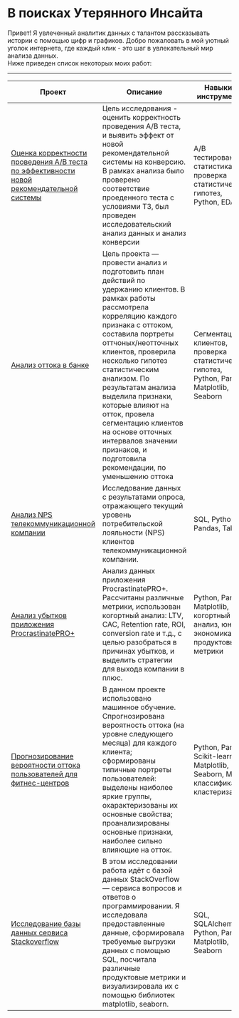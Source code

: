 # В поисках Утерянного Инсайта

Привет! Я увлеченный аналитик данных с талантом рассказывать истории с помощью цифр и графиков. Добро пожаловать в мой уютный уголок интернета, где каждый клик - это шаг в увлекательный мир анализа данных.   
Ниже приведен список некоторых моих работ:

---


| Проект | Описание | Навыки и инструменты
| ------- | ----------- | ----------------- |
| [Оценка корректности проведения А/В теста по эффективности новой рекомендательной системы](https://github.com/ZenCitizen/portfolio/tree/main/AB%20testing) | Цель исследования - оценить корректность проведения А/В теста, и выявить эффект от новой рекомендательной системы на конверсию. В рамках анализа было проверено соответствие проеденного теста с условиями ТЗ, был проведен исследовательский анализ данных и анализ конверсии | А/В тестирование, статистика, проверка статистических гипотез, Python, EDA |
| [Анализ оттока в банке ](https://github.com/ZenCitizen/portfolio/tree/main/Banking_churn_mitigation) | Цель проекта — провести анализ и подготовить план действий по удержанию клиентов. В рамках работы рассмотрела корреляцию каждого признака с оттоком, составила портреты оттчоных/неотточных клиентов, проверила несколько гипотез статистическим анализом. По результатам анализа выделила признаки, которые влияют на отток, провела сегментацию клиентов на основе отточных интервалов значении признаков, и подготовила рекомендации, по уменьшению оттока | Сегментация клиентов, проверка статистических гипотез, Python, Pandas, Matplotlib, Seaborn |
| [Анализ NPS телекоммуникационной компании](https://github.com/ZenCitizen/portfolio/tree/main/Telecom%20NPS) | Исследование данных с результатами опроса, отражающего текущий уровень потребительской лояльности (NPS) клиентов телекоммуникационной компании. | SQL, Python, Pandas, Tableau |
| [Анализ убытков приложения ProcrastinatePRO+](https://github.com/ZenCitizen/portfolio/tree/main/Procrastinate_pro%20Unit_Economy) | Анализ данных приложения ProcrastinatePRO+. Рассчитаны различные метрики, использован когортный анализ: LTV, CAC, Retention rate, ROI, conversion rate и т.д., с целью разобраться в причинах убытков, и выделить стратегии для выхода компании в плюс. | Python, Pandas, Matplotlib, когортный анализ, юнит-экономика, продуктовые метрики |
| [Прогнозирование вероятности оттока пользователей для фитнес-центров](https://github.com/ZenCitizen/portfolio/tree/main/ML_churn_prediction) | В данном проекте использовано машинное обучение. Спрогнозирована вероятность оттока (на уровне следующего месяца) для каждого клиента; сформированы типичные портреты пользователей: выделены наиболее яркие группы, охарактеризованы их основные свойства; проанализированы основные признаки, наиболее сильно влияющие на отток. | Python, Pandas, Scikit-learn, Matplotlib, Seaborn, ML, классификация, кластеризация |
| [Исследование базы данных сервиса Stackoverflow](https://github.com/ZenCitizen/portfolio/tree/main/Stackoverflow_SQL) | В этом исследовании работа идёт с базой данных StackOverflow — сервиса вопросов и ответов о программировании. Я исследовала предоставленные данные, сформировала требуемые выгрузки данных с помощью SQL, посчитала различные продуктовые метрики и визуализировала их с помощью библиотек matplotlib, seaborn. | SQL, SQLAlchemy, Python, Pandas, Matplotlib, Seaborn |






